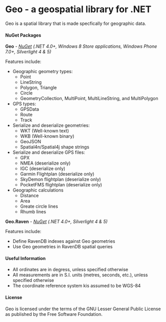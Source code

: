 # Geo - a geospatial library for .NET

Geo is a spatial library that is made specfically for geographic data.

#### NuGet Packages

__Geo__ - _[NuGet](https://nuget.org/packages/Geo) (.NET 4.0+, Windows 8 Store applications, Windows Phone 7.0+, Silverlight 4 & 5)_

Features include:
* Geographic geometry types:
	* Point
	* LineString
	* Polygon, Triangle
	* Circle
	* GeometryCollection, MultiPoint, MultiLineString, and MultiPolygon
* GPS types:
	* GPSData
	* Route
	* Track
* Serialize and deserialize geometries:
	* WKT (Well-known text)
	* WKB (Well-known binary)
	* GeoJSON
	* Spatial4n/Spatial4j shape strings
* Serialize and deserialize GPS files:
	* GPX
	* NMEA (deserialize only)
	* IGC (deserialize only)
	* Garmin Flightplan (deserialize only)
	* SkyDemon flightplan (deserialize only)
	* PocketFMS flightplan (deserialize only)
* Geographic calculations
	* Distance
	* Area
	* Greate circle lines
	* Rhumb lines

__Geo.Raven__ - _[NuGet](https://nuget.org/packages/Geo.Raven) (.NET 4.0+, Silverlight 4 & 5)_

Features include:
* Define RavenDB indexes against Geo geometries
* Use Geo geometries in RavenDB spatial queries

#### Useful Information

* All ordinates are in degress, unless specified otherwise
* All measurements are in S.I. units (metres, seconds, etc.), unless specified otherwise
* The coordinate reference system kis assumed to be WGS-84

#### License

Geo is licensed under the terms of the GNU Lesser General Public License as published by the Free Software Foundation.